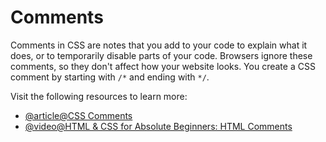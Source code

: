 # Comments

Comments in CSS are notes that you add to your code to explain what it does, or to temporarily disable parts of your code. Browsers ignore these comments, so they don't affect how your website looks. You create a CSS comment by starting with `/*` and ending with `*/`.

Visit the following resources to learn more:

- [@article@CSS Comments](https://developer.mozilla.org/en-US/docs/Web/CSS/CSS_syntax/Comments)
- [@video@HTML & CSS for Absolute Beginners: HTML Comments](https://www.youtube.com/watch?v=NTlhOJIy8HY)